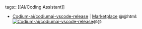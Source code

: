 tags:: [[AI/Coding Assistant]]

- [Codium-ai/codiumai-vscode-release](https://github.com/Codium-ai/codiumai-vscode-release) | [Marketplace](https://marketplace.visualstudio.com/items?itemName=Codium.codium)
  @@html: <a href="https://github.com/Codium-ai/codiumai-vscode-release/"><img src="https://github-readme-stats-astronomer.vercel.app/api/pin/?username=Codium-ai&repo=codiumai-vscode-release&theme=tokyonight" alt="Codium-ai/codiumai-vscode-release"/></a>@@